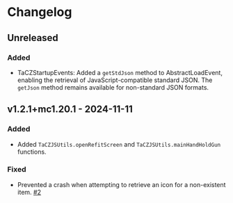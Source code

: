 # Changelog

## Unreleased

### Added

- TaCZStartupEvents: Added a `getStdJson` method to AbstractLoadEvent, enabling the retrieval of JavaScript-compatible
  standard JSON. The `getJson` method remains available for non-standard JSON formats.

## v1.2.1+mc1.20.1 - 2024-11-11

### Added

- Added `TaCZJSUtils.openRefitScreen` and `TaCZJSUtils.mainHandHoldGun` functions.

### Fixed

- Prevented a crash when attempting to retrieve an icon for a non-existent
  item. [#2](https://github.com/gizmo-ds/taczjs-mod/issues/2)
